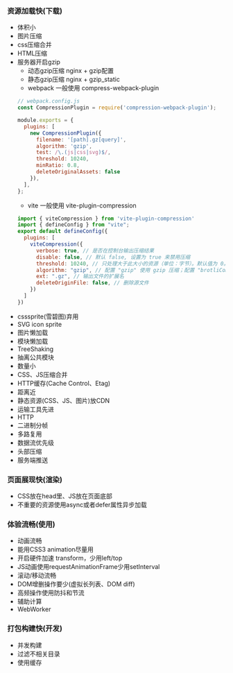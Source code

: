 ### 资源加载快(下载)

* 体积小
* 图片压缩
* css压缩合并
* HTML压缩
* 服务器开启gzip
  * 动态gzip压缩 nginx + gzip配置 
  * 静态gzip压缩 nginx + gzip_static
  * webpack 一般使用 compress-webpack-plugin
  ```js
  // webpack.config.js
  const CompressionPlugin = require('compression-webpack-plugin');

  module.exports = {
    plugins: [
      new CompressionPlugin({
        filename: '[path].gz[query]', 
        algorithm: 'gzip', 
        test: /\.(js|css|svg)$/,
        threshold: 10240,
        minRatio: 0.8, 
        deleteOriginalAssets: false 
      }),
    ],
  };
  ```
  * vite 一般使用 vite-plugin-compression
  ```js
  import { viteCompression } from 'vite-plugin-compression'
  import { defineConfig } from "vite";
  export default defineConfig({
    plugins: [
      viteCompression({
        verbose: true, // 是否在控制台输出压缩结果
        disable: false, // 默认 false, 设置为 true 来禁用压缩
        threshold: 10240, // 只处理大于此大小的资源（单位：字节）。默认值为 0。
        algorithm: "gzip", // 配置 "gzip" 使用 gzip 压缩；配置 "brotliCompress", 使用 brotli 压缩
        ext: ".gz", // 输出文件的扩展名
        deleteOriginFile: false, // 删除源文件
      })
    ]
  })
  ```
* csssprite(雪碧图)弃用
* SVG icon sprite
* 图片懒加载
* 模块懒加载
* TreeShaking
* 抽离公共模块
* 数量小
* CSS、JS压缩合并
* HTTP缓存(Cache Control、Etag)
* 距离近
* 静态资源(CSS、JS、图片)放CDN
* 运输工具先进
* HTTP
* 二进制分帧
* 多路复用
* 数据流优先级
* 头部压缩
* 服务端推送

### 页面展现快(渲染)

* CSS放在head里、JS放在页面底部
* 不重要的资源使用async或者defer属性异步加载

### 体验流畅(使用)

* 动画流畅
* 能用CSS3 animation尽量用
* 开启硬件加速 transform，少用left/top
* JS动画使用requestAnimationFrame少用setInterval
* 滚动/移动流畅
* DOM增删操作要少(虚拟长列表、DOM diff)
* 高频操作使用防抖和节流
* 辅助计算
* WebWorker

### 打包构建快(开发)

* 并发构建
* 过滤不相关目录
* 使用缓存

###


